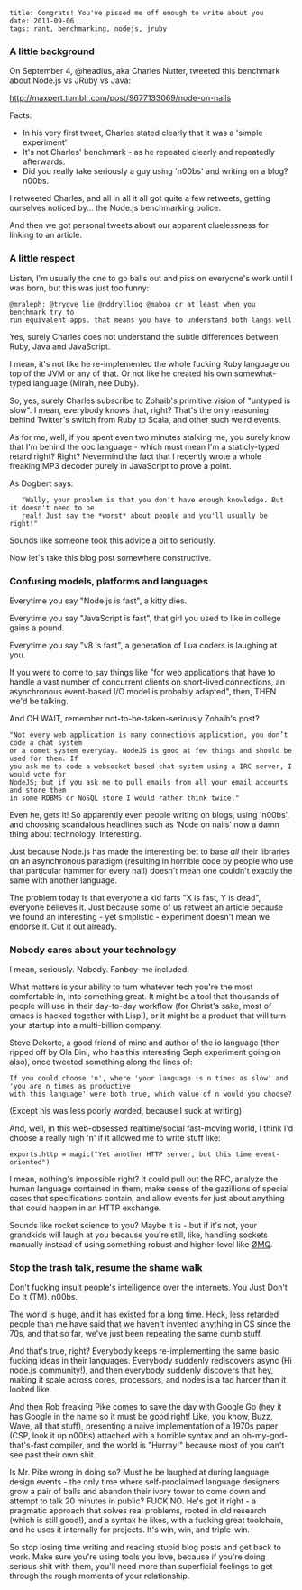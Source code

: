     title: Congrats! You've pissed me off enough to write about you
    date: 2011-09-06
    tags: rant, benchmarking, nodejs, jruby

### A little background

On September 4, @headius, aka Charles Nutter, tweeted this benchmark about Node.js vs JRuby vs Java:

http://maxpert.tumblr.com/post/9677133069/node-on-nails

Facts:

  * In his very first tweet, Charles stated clearly that it was a 'simple experiment' 
  * It's not Charles' benchmark - as he repeated clearly and repeatedly afterwards.
  * Did you really take seriously a guy using 'n00bs' and writing on a blog? n00bs.

I retweeted Charles, and all in all it all got quite a few retweets, getting ourselves
noticed by... the Node.js benchmarking police.

And then we got personal tweets about our apparent cluelessness for linking to an article.

### A little respect

Listen, I'm usually the one to go balls out and piss on everyone's work until I was born,
but this was just too funny:

	@mraleph: @trygve_lie @nddrylliog @maboa or at least when you benchmark try to
	run equivalent apps. that means you have to understand both langs well

Yes, surely Charles does not understand the subtle differences between Ruby, Java and JavaScript.

I mean, it's not like he re-implemented the whole fucking Ruby language on top of the JVM or any
of that. Or not like he created his own somewhat-typed language (Mirah, nee Duby).

So, yes, surely Charles subscribe to Zohaib's primitive vision of "untyped is slow". I mean,
everybody knows that, right? That's the only reasoning behind Twitter's switch from Ruby to Scala,
and other such weird events.

As for me, well, if you spent even two minutes stalking me, you surely know that I'm behind the
ooc language - which must mean I'm a staticly-typed retard right? Right? Nevermind the fact that
I recently wrote a whole freaking MP3 decoder purely in JavaScript to prove a point.

As Dogbert says:

       "Wally, your problem is that you don't have enough knowledge. But it doesn't need to be
       real! Just say the *worst* about people and you'll usually be right!"

Sounds like someone took this advice a bit to seriously.

Now let's take this blog post somewhere constructive.

### Confusing models, platforms and languages

Everytime you say "Node.js is fast", a kitty dies.

Everytime you say "JavaScript is fast", that girl you used to like in college gains a pound.

Everytime you say "v8 is fast", a generation of Lua coders is laughing at you.

If you were to come to say things like "for web applications that have to handle a vast number
of concurrent clients on short-lived connections, an asynchronous event-based I/O model is probably
adapted", then, THEN we'd be talking.

And OH WAIT, remember not-to-be-taken-seriously Zohaib's post?

	"Not every web application is many connections application, you don’t code a chat system
	or a comet system everyday. NodeJS is good at few things and should be used for them. If
	you ask me to code a websocket based chat system using a IRC server, I would vote for
	NodeJS; but if you ask me to pull emails from all your email accounts and store them
	in some RDBMS or NoSQL store I would rather think twice."

Even he, gets it! So apparently even people writing on blogs, using 'n00bs', and choosing scandalous
headlines such as 'Node on nails' now a damn thing about technology. Interesting.

Just because Node.js has made the interesting bet to base *all* their libraries on an asynchronous paradigm
(resulting in horrible code by people who use that particular hammer for every nail) doesn't mean one couldn't
exactly the same with another language.

The problem today is that everyone a kid farts "X is fast, Y is dead", everyone believes it. Just because
some of us retweet an article because we found an interesting - yet simplistic - experiment doesn't mean
we endorse it. Cut it out already.

### Nobody cares about your technology

I mean, seriously. Nobody. Fanboy-me included.

What matters is your ability to turn whatever tech you're the most comfortable in, into something great.
It might be a tool that thousands of people will use in their day-to-day workflow (for Christ's sake,
most of emacs is hacked together with Lisp!), or it might be a product that will turn your startup into
a multi-billion company.

Steve Dekorte, a good friend of mine and author of the io language (then ripped off by Ola Bini, who has
this interesting Seph experiment going on also), once tweeted something along the lines of:

	If you could choose 'n', where 'your language is n times as slow' and 'you are n times as productive
	with this language' were both true, which value of n would you choose?

(Except his was less poorly worded, because I suck at writing)

And, well, in this web-obsessed realtime/social fast-moving world, I think I'd choose a really high 'n' if
it allowed me to write stuff like:

	exports.http = magic("Yet another HTTP server, but this time event-oriented")

I mean, nothing's impossible right? It could pull out the RFC, analyze the human language contained in them,
make sense of the gazillions of special cases that specifications contain, and allow events for just about
anything that could happen in an HTTP exchange.

Sounds like rocket science to you? Maybe it is - but if it's not, your grandkids will laugh at you because
you're still, like, handling sockets manually instead of using something robust and higher-level like 
[ØMQ](http://www.zeromq.org/).

### Stop the trash talk, resume the shame walk

Don't fucking insult people's intelligence over the internets. You Just Don't Do It (TM). n00bs.

The world is huge, and it has existed for a long time. Heck, less retarded people than me have said that we
haven't invented anything in CS since the 70s, and that so far, we've just been repeating the same dumb stuff.

And that's true, right? Everybody keeps re-implementing the same basic fucking ideas in their languages.
Everybody suddenly rediscovers async (Hi node.js community!), and then everybody suddenly discovers that hey,
making it scale across cores, processors, and nodes is a tad harder than it looked like.

And then Rob freaking Pike comes to save the day with Google Go (hey it has Google in the name so it must be
good right! Like, you know, Buzz, Wave, all that stuff), presenting a naive implementation of a 1970s paper
(CSP, look it up n00bs) attached with a horrible syntax and an oh-my-god-that's-fast compiler, and the world
is "Hurray!" because most of you can't see past their own shit.

Is Mr. Pike wrong in doing so? Must he be laughed at during language design events - the only time where self-proclaimed
language designers grow a pair of balls and abandon their ivory tower to come down and attempt to talk 20 minutes in public?
FUCK NO. He's got it right - a pragmatic approach that solves real problems, rooted in old research (which is
still good!), and a syntax he likes, with a fucking great toolchain, and he uses it internally for projects.
It's win, win, and triple-win.

So stop losing time writing and reading stupid blog posts and get back to work. Make sure you're using tools
you love, because if you're doing serious shit with them, you'll need more than superficial feelings to get
through the rough moments of your relationship.
